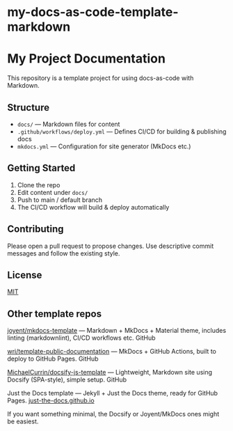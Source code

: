# my-docs-as-code-template-markdown

# My Project Documentation

This repository is a template project for using docs-as-code with Markdown.

## Structure

- `docs/` — Markdown files for content  
- `.github/workflows/deploy.yml` — Defines CI/CD for building & publishing docs  
- `mkdocs.yml` — Configuration for site generator (MkDocs etc.)

## Getting Started

1. Clone the repo  
2. Edit content under `docs/`  
3. Push to main / default branch  
4. The CI/CD workflow will build & deploy automatically

## Contributing

Please open a pull request to propose changes. Use descriptive commit messages and follow the existing style.

## License

[MIT](LICENSE)  

## Other template repos

[joyent/mkdocs-template](https://github.com/joyent/mkdocs-template) — Markdown + MkDocs + Material theme, includes linting (markdownlint), CI/CD workflows etc. 
GitHub
	
[wri/template-public-documentation](https://github.com/wri/template-public-documentation) — MkDocs + GitHub Actions, built to deploy to GitHub Pages. 
GitHub
	
[MichaelCurrin/docsify-js-template](https://github.com/MichaelCurrin/docsify-js-template) — Lightweight, Markdown site using Docsify (SPA-style), simple setup. 
GitHub
	
Just the Docs template — Jekyll + Just the Docs theme, ready for GitHub Pages. 
[just-the-docs.github.io](https://just-the-docs.github.io/just-the-docs-template/)
	

If you want something minimal, the Docsify or Joyent/MkDocs ones might be easiest.